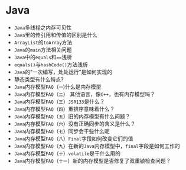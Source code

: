# Java
* `Java`多线程之内存可见性
* `Java`里的传引用和传值的区别是什么
* `ArrayList`的`toArray`方法
* `Java`的`main`方法相关问题
* `Java`中的`equals`和`==`浅析
* `equals()`与`hashCode()`方法浅析
* `Java`的”一次编写，处处运行”是如何实现的
* 静态类型有什么特点?
* `Java`内存模型`FAQ`（`一`)什么是内存模型
* `Java`内存模型`FAQ`（`二`） 其他语言，像`C++`，也有内存模型吗？
* `Java`内存模型`FAQ`（`三`）`JSR133`是什么？
* `Java`内存模型`FAQ`（`四`）重排序意味着什么？
* `Java`内存模型`FAQ`（`五`）旧的内存模型有什么问题？
* `Java`内存模型`FAQ`（`六`）没有正确同步的含义是什么？
* `Java`内存模型`FAQ`（`七`）同步会干些什么呢
* `Java`内存模型`FAQ`（`八`）`Final`字段如何改变它们的值
* `Java`内存模型`FAQ`（`九`）在新的`Java`内存模型中，`final`字段是如何工作的
* `Java`内存模型`FAQ`（`十`）`volatile`是干什么用的
* `Java`内存模型`FAQ`（`十一`）新的内存模型是否修复了双重锁检查问题？
